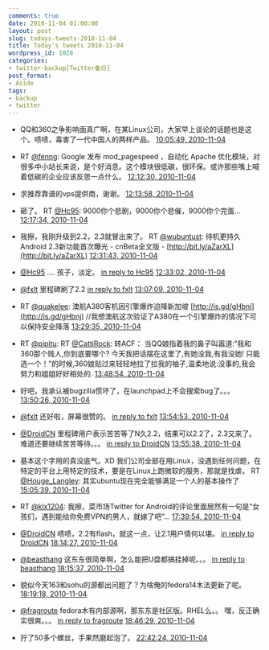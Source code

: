 ```yaml
---
comments: true
date: 2010-11-04 01:00:00
layout: post
slug: todays-tweets-2010-11-04
title: Today's tweets 2010-11-04
wordpress_id: 1028
categories:
- twitter-backup[Twitter备份]
post_format:
- Aside
tags:
- backup
- twitter
---
```





  * QQ和360之争影响面真广啊，在某Linux公司，大家早上谈论的话题也是这个。啧啧，毒害了一代中国人的两样产品。 [10:05:49, 2010-11-04](http://twitter.com/gfrog/statuses/29630257298)





  * RT [@fenng](http://twitter.com/fenng): Google 发布 mod_pagespeed ，自动化 Apache 优化模块，对很多中小站长来说，是个好消息。这个模块很低碳，很环保。或许那些嘴上喊着低碳的企业应该反思一点什么。 [12:12:30, 2010-11-04](http://twitter.com/gfrog/statuses/29639077471)





  * 求推荐靠谱的vps提供商，谢谢。 [12:13:58, 2010-11-04](http://twitter.com/gfrog/statuses/29639163005)





  * 砸了。 RT [@Hc95](http://twitter.com/Hc95): 9000你个悲剧，9000你个悲催，9000你个完蛋… [12:17:34, 2010-11-04](http://twitter.com/gfrog/statuses/29639374316)





  * 我擦，我刚升级到2.2，2.3就冒出来了。 RT [@wubuntust](http://twitter.com/wubuntust): 待机更持久 Android 2.3新功能首次曝光 - cnBeta全文版 - [http://bit.ly/aZarXL](http://bit.ly/aZarXL) [12:31:43, 2010-11-04](http://twitter.com/gfrog/statuses/29640186852)





  * [@Hc95](http://twitter.com/Hc95) .... 孩子，淡定。 [in reply to Hc95](http://twitter.com/Hc95/statuses/29639604960) [12:33:02, 2010-11-04](http://twitter.com/gfrog/statuses/29640259361)





  * [@fxlt](http://twitter.com/fxlt) 里程碑刷了2.2 [in reply to fxlt](http://twitter.com/fxlt/statuses/29640448055) [13:07:09, 2010-11-04](http://twitter.com/gfrog/statuses/29642030268)





  * RT [@quakelee](http://twitter.com/quakelee): 澳航A380客机因引擎爆炸迫降新加坡 [http://is.gd/gHbnj](http://is.gd/gHbnj) //我想澳航这次验证了A380在一个引擎爆炸的情况下可以保持安全降落 [13:29:35, 2010-11-04](http://twitter.com/gfrog/statuses/29643124874)





  * RT [@pipitu](http://twitter.com/pipitu): RT [@CattiRock](http://twitter.com/CattiRock): 转ACF： 当QQ娘指着我的鼻子叫嚣道:“我和360那个贱人,你到底要哪个? 今天我把话摆在这里了,有她没我,有我没她! 只能选一个！”的时候,360娘贴过来轻轻地拉了拉我的袖子,温柔地说:没事的,我会努力和姐姐好好相处的. [13:48:54, 2010-11-04](http://twitter.com/gfrog/statuses/29643995177)





  * 好吧，我承认被bugzilla惯坏了，在launchpad上不会搜索bug了。。。 [13:50:26, 2010-11-04](http://twitter.com/gfrog/statuses/29644063304)





  * [@fxlt](http://twitter.com/fxlt) 还好啦，屏幕很赞的。 [in reply to fxlt](http://twitter.com/fxlt/statuses/29642187938) [13:54:53, 2010-11-04](http://twitter.com/gfrog/statuses/29644258005)





  * [@DroidCN](http://twitter.com/DroidCN) 里程碑用户表示苦苦等了N久2.2，结果可以2.2了，2.3又来了。难道还要继续苦苦等待。。。 [in reply to DroidCN](http://twitter.com/DroidCN/statuses/29642701697) [13:55:38, 2010-11-04](http://twitter.com/gfrog/statuses/29644290875)





  * 基本这个字用的真没底气。XD 我们公司全部在用Linux，没遇到任何问题，在特定的平台上用特定的技术，要是在Linux上跑微软的服务，那就是找虐。 RT [@Houge_Langley](http://twitter.com/Houge_Langley): 其实ubuntu现在完全能够满足一个人的基本操作了 [15:05:39, 2010-11-04](http://twitter.com/gfrog/statuses/29647276748)





  * RT [@klx1204](http://twitter.com/klx1204): 我擦，菜市场Twitter for Android的评论里面居然有一句是“女孩们，遇到能给你免费VPN的男人，就嫁了吧”… [17:39:54, 2010-11-04](http://twitter.com/gfrog/statuses/29653974008)





  * [@DroidCN](http://twitter.com/DroidCN) 啧啧，2.2有flash，就这一点，让2.1用户情何以堪。 [in reply to DroidCN](http://twitter.com/DroidCN/statuses/29654349401) [18:14:27, 2010-11-04](http://twitter.com/gfrog/statuses/29655695589)





  * [@beasthang](http://twitter.com/beasthang) 这东东很简单啊，怎么能把U盘都搞挂掉呢。。。 [in reply to beasthang](http://twitter.com/beasthang/statuses/29580119765) [18:15:37, 2010-11-04](http://twitter.com/gfrog/statuses/29655757329)





  * 貌似今天163和sohu的源都出问题了？为啥俺的fedora14木法更新了呢。 [18:19:18, 2010-11-04](http://twitter.com/gfrog/statuses/29655947865)





  * [@fragroute](http://twitter.com/fragroute) fedora木有内部源啊，那东东是社区版。RHEL么。。 嘿，反正确实很爽。。。 [in reply to fragroute](http://twitter.com/fragroute/statuses/29656626437) [18:46:29, 2010-11-04](http://twitter.com/gfrog/statuses/29657422617)





  * 拧了50多个螺丝，手果然磨起泡了。 [22:42:24, 2010-11-04](http://twitter.com/gfrog/statuses/29672617117)





